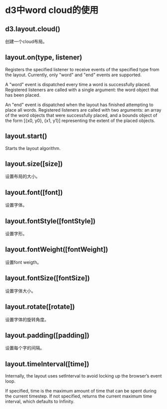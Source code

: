 # d3中word cloud的使用

## d3.layout.cloud()

创建一个cloud布局。

## layout.on(type, listener)

Registers the specified listener to receive events of the specified type from the layout. Currently, only "word" and "end" events are supported.

A "word" event is dispatched every time a word is successfully placed. Registered listeners are called with a single argument: the word object that has been placed.

An "end" event is dispatched when the layout has finished attempting to place all words. Registered listeners are called with two arguments: an array of the word objects that were successfully placed, and a bounds object of the form [{x0, y0}, {x1, y1}] representing the extent of the placed objects.

## layout.start()

Starts the layout algorithm. 

## layout.size([size])

设置布局的大小。

## layout.font([font])

设置字体。

## layout.fontStyle([fontStyle])

设置字形。

## layout.fontWeight([fontWeight])

设置font weigth。

## layout.fontSize([fontSize])

设置字体大小。

## layout.rotate([rotate])

设置字体的旋转角度。

## layout.padding([padding])

设置每个字的间隔。

## layout.timeInterval([time])

Internally, the layout uses setInterval to avoid locking up the browser’s event loop. 

If specified, time is the maximum amount of time that can be spent during the current timestep. 
If not specified, returns the current maximum time interval, which defaults to Infinity.